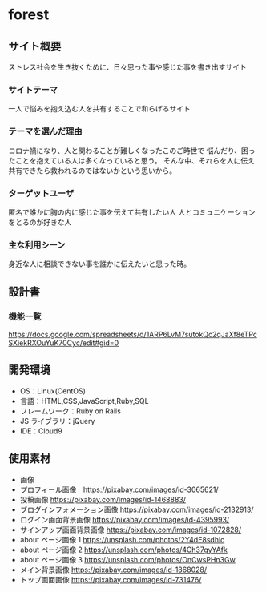 # forest

## サイト概要
ストレス社会を生き抜くために、日々思った事や感じた事を書き出すサイト

### サイトテーマ
一人で悩みを抱え込む人を共有することで和らげるサイト

### テーマを選んだ理由
コロナ禍になり、人と関わることが難しくなったこのご時世で
悩んだり、困ったことを抱えている人は多くなっていると思う。
そんな中、それらを人に伝え共有できたら救われるのではないかという思いから。

### ターゲットユーザ
匿名で誰かに胸の内に感じた事を伝えて共有したい人
人とコミュニケーションをとるのが好きな人

### 主な利用シーン
身近な人に相談できない事を誰かに伝えたいと思った時。

## 設計書

### 機能一覧
https://docs.google.com/spreadsheets/d/1ARP6LvM7sutokQc2qJaXf8eTPcSXiekRXOuYuK70Cyc/edit#gid=0

## 開発環境
- OS：Linux(CentOS)
- 言語：HTML,CSS,JavaScript,Ruby,SQL
- フレームワーク：Ruby on Rails
- JS ライブラリ：jQuery
- IDE：Cloud9

## 使用素材
- 画像
- プロフィール画像　https://pixabay.com/images/id-3065621/
- 投稿画像 https://pixabay.com/images/id-1468883/
- ブログインフォメーション画像 https://pixabay.com/images/id-2132913/
- ログイン画面背景画像 https://pixabay.com/images/id-4395993/
- サインアップ画面背景画像 https://pixabay.com/images/id-1072828/
- about ページ画像 1 https://unsplash.com/photos/2Y4dE8sdhlc
- about ページ画像 2 https://unsplash.com/photos/4Ch37gyYAfk
- about ページ画像 3 https://unsplash.com/photos/OnCwsPHn3Gw
- メイン背景画像 https://pixabay.com/images/id-1868028/
- トップ画面画像 https://pixabay.com/images/id-731476/
